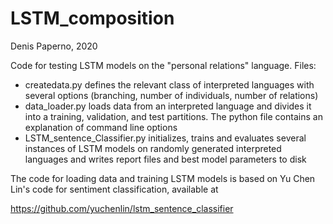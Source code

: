 # LSTM_composition
Denis Paperno, 2020

Code for testing LSTM models on the "personal relations" language. Files:

- createdata.py defines the relevant class of interpreted languages with several options (branching, number of individuals, number of relations)
- data_loader.py loads data from an interpreted language and divides it into a training, validation, and test partitions. The python file contains an explanation of command line options
- LSTM_sentence_Classifier.py initializes, trains and evaluates several instances of LSTM models on randomly generated interpreted languages and writes report files and best model parameters to disk

The code for loading data and training LSTM models is based on Yu Chen Lin's code for sentiment classification, available at

https://github.com/yuchenlin/lstm_sentence_classifier
